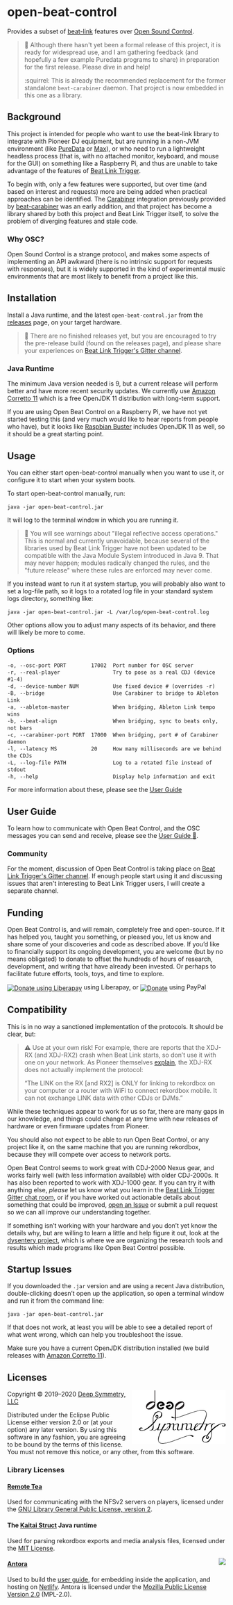 # open-beat-control

Provides a subset of
[beat-link](https://github.com/Deep-Symmetry/beat-link#beat-link)
features over [Open Sound
Control](https://en.wikipedia.org/wiki/Open_Sound_Control).

> :construction: Although there hasn't yet been a formal release of
> this project, it is ready for widespread use, and I am gathering
> feedback (and hopefully a few example Puredata programs to share) in
> preparation for the first release. Please dive in and help!
>
> :squirrel: This is already the recommended replacement for the
> former standalone `beat-carabiner` daemon. That project is now
> embedded in this one as a library.

## Background

This project is intended for people who want to use the beat-link
library to integrate with Pioneer DJ equipment, but are running in a
non-JVM environment (like [PureData](https://puredata.info) or
[Max](https://cycling74.com/products/max/)), or who need to run a
lightweight headless process (that is, with no attached monitor,
keyboard, and mouse for the GUI) on something like a Raspberry Pi, and
thus are unable to take advantage of the features of [Beat Link
Trigger](https://github.com/Deep-Symmetry/beat-link-trigger#beat-link-trigger).

To begin with, only a few features were supported, but over time (and
based on interest and requests) more are being added when practical
approaches can be identified. The
[Carabiner](https://github.com/brunchboy/carabiner#carabiner)
integration previously provided by
[beat-carabiner](https://github.com/Deep-Symmetry/beat-carabiner#beat-carabiner)
was an early addition, and that project has become a library shared by
both this project and Beat Link Trigger itself, to solve the problem
of diverging features and stale code.

### Why OSC?

Open Sound Control is a strange protocol, and makes some aspects of
implementing an API awkward (there is no intrinsic support for
requests with responses), but it is widely supported in the kind of
experimental music environments that are most likely to benefit from a
project like this.

## Installation

Install a Java runtime, and the latest `open-beat-control.jar` from
the
[releases](https://github.com/Deep-Symmetry/open-beat-control/releases)
page, on your target hardware.

> :construction: There are no finished releases yet, but you are
> encouraged to try the pre-release build (found on the releases
> page), and please share your experiences on [Beat Link Trigger's
> Gitter channel](https://gitter.im/brunchboy/beat-link-trigger).

### Java Runtime

The minimum Java version needed is 9, but a current release will
perform better and have more recent security updates. We currently use
[Amazon Corretto
11](https://docs.aws.amazon.com/corretto/latest/corretto-11-ug/downloads-list.html)
which is a free OpenJDK 11 distribution with long-term support.

If you are using Open Beat Control on a Raspberry Pi, we have not yet
started testing this (and very much would like to hear reports from
people who have), but it looks like [Raspbian
Buster](https://www.raspberrypi.org/downloads/raspbian/) includes
OpenJDK 11 as well, so it should be a great starting point.

## Usage

You can either start open-beat-control manually when you want to use
it, or configure it to start when your system boots.

To start open-beat-control manually, run:

    java -jar open-beat-control.jar

It will log to the terminal window in which you are running it.

> :wrench: You will see warnings about "illegal reflective access
> operations." This is normal and currently unavoidable, because
> several of the libraries used by Beat Link Trigger have not been
> updated to be compatible with the Java Module System introduced in
> Java 9. That may never happen; modules radically changed the rules,
> and the "future release" where these rules are enforced may never
> come.


If you instead want to run it at system startup, you will probably
also want to set a log-file path, so it logs to a rotated log file in
your standard system logs directory, something like:

    java -jar open-beat-control.jar -L /var/log/open-beat-control.log

Other options allow you to adjust many aspects of its behavior, and
there will likely be more to come.

### Options

    -o, --osc-port PORT        17002  Port number for OSC server
    -r, --real-player                 Try to pose as a real CDJ (device #1-4)
    -d, --device-number NUM           Use fixed device # (overrides -r)
    -B, --bridge                      Use Carabiner to bridge to Ableton Link
    -a, --ableton-master              When bridging, Ableton Link tempo wins
    -b, --beat-align                  When bridging, sync to beats only, not bars
    -c, --carabiner-port PORT  17000  When bridging, port # of Carabiner daemon
    -l, --latency MS           20     How many milliseconds are we behind the CDJs
    -L, --log-file PATH               Log to a rotated file instead of stdout
    -h, --help                        Display help information and exit

For more information about these, please see the [User
Guide](https://obc-guide.deepsymmetry.org/open-beat-control/readme#startup)

## User Guide

To learn how to communicate with Open Beat Control, and the OSC
messages you can send and receive, please see the
[User Guide :book:](https://obc-guide.deepsymmetry.org/).

### Community

For the moment, discussion of Open Beat Control is taking place on
[Beat Link Trigger's Gitter
channel](https://gitter.im/brunchboy/beat-link-trigger). If enough
people start using it and discussing issues that aren't interesting to
Beat Link Trigger users, I will create a separate channel.

## Funding

Open Beat Control is, and will remain, completely free and
open-source. If it has helped you, taught you something, or pleased
you, let us know and share some of your discoveries and code as
described above. If you&rsquo;d like to financially support its
ongoing development, you are welcome (but by no means obligated) to
donate to offset the hundreds of hours of research, development, and
writing that have already been invested. Or perhaps to facilitate
future efforts, tools, toys, and time to explore.

<a href="https://liberapay.com/deep-symmetry/donate"><img align="center" alt="Donate using Liberapay"
    src="https://liberapay.com/assets/widgets/donate.svg"></a> using Liberapay, or
<a href="https://www.paypal.com/cgi-bin/webscr?cmd=_s-xclick&hosted_button_id=J26G6ULJKV8RL"><img align="center"
    alt="Donate" src="https://www.paypalobjects.com/en_US/i/btn/btn_donate_SM.gif"></a> using PayPal

## Compatibility

This is in no way a sanctioned implementation of the protocols. It should be clear, but:

> :warning: Use at your own risk! For example, there are reports that
> the XDJ-RX (and XDJ-RX2) crash when Beat Link starts, so don&rsquo;t
> use it with one on your network. As Pioneer themselves
> [explain](https://forums.pioneerdj.com/hc/en-us/community/posts/203113059-xdj-rx-as-single-deck-on-pro-dj-link-),
> the XDJ-RX does not actually implement the protocol:
>
> &ldquo;The LINK on the RX [and RX2] is ONLY for linking to rekordbox
> on your computer or a router with WiFi to connect rekordbox mobile.
> It can not exchange LINK data with other CDJs or DJMs.&rdquo;

While these techniques appear to work for us so far, there are many
gaps in our knowledge, and things could change at any time with new
releases of hardware or even firmware updates from Pioneer.

You should also not expect to be able to run Open Beat Control, or any
project like it, on the same machine that you are running rekordbox,
because they will compete over access to network ports.

Open Beat Control seems to work great with CDJ-2000 Nexus gear, and
works fairly well (with less information available) with older
CDJ-2000s. It has also been reported to work with XDJ-1000 gear. If
you can try it with anything else, *please* let us know what you learn
in the [Beat Link Trigger Gitter chat
room](https://gitter.im/brunchboy/beat-link-trigger), or if you have
worked out actionable details about something that could be improved,
[open an
Issue](https://github.com/Deep-Symmetry/open-beat-control/issues) or
submit a pull request so we can all improve our understanding
together.

If something isn&rsquo;t working with your hardware and you don&rsquo;t yet know
the details why, but are willing to learn a little and help figure it
out, look at the
[dysentery project](https://github.com/Deep-Symmetry/dysentery#dysentery),
which is where we are organizing the research tools and results which
made programs like Open Beat Control possible.

## Startup Issues

If you downloaded the `.jar` version and are using a recent Java
distribution, double-clicking doesn&rsquo;t open up the application,
so open a terminal window and run it from the command line:

    java -jar open-beat-control.jar

If that does not work, at least you will be able to see a detailed
report of what went wrong, which can help you troubleshoot the issue.

Make sure you have a current OpenJDK distribution installed (we build
releases with [Amazon Corretto
11](https://docs.aws.amazon.com/corretto/latest/corretto-11-ug/downloads-list.html)).

## Licenses

<a href="http://deepsymmetry.org"><img align="right" alt="Deep Symmetry"
 src="doc/modules/ROOT/assets/images/DS-logo-bw-200-padded-left.png" width="216" height="123"></a>

Copyright © 2019–2020 [Deep Symmetry, LLC](https://deepsymmetry.org)

Distributed under the Eclipse Public License either version 2.0 or (at
your option) any later version. By using this software in any fashion,
you are agreeing to be bound by the terms of this license. You must
not remove this notice, or any other, from this software.

### Library Licenses

#### [Remote Tea](https://sourceforge.net/projects/remotetea/)

Used for communicating with the NFSv2 servers on players, licensed
 under the [GNU Library General Public License, version
 2](https://opensource.org/licenses/LGPL-2.0).

#### The [Kaitai Struct](http://kaitai.io) Java runtime

Used for parsing rekordbox exports and media analysis files, licensed
under the [MIT License](https://opensource.org/licenses/MIT).

<a href="https://www.netlify.com">
  <img align="right" src="https://www.netlify.com/img/global/badges/netlify-color-accent.svg"/>
</a>

#### [Antora](https://antora.org)

Used to build the [user guide](https://obc-guide.deepsymmetry.org/),
for embedding inside the application, and hosting on
[Netlify](https://www.netlify.com). Antora is licensed under the
[Mozilla Public License Version
2.0](https://www.mozilla.org/en-US/MPL/2.0/) (MPL-2.0).
